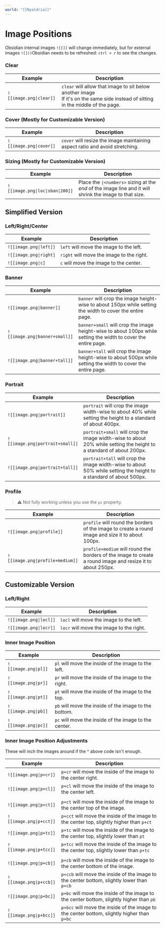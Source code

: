 ```yaml
---
world: "[[Nyaldria]]"
---
```

# Image Positions
Obsidian internal images `![[]]` will change immediately, but for external images `![]()`Obsidian needs to be refreshed: `ctrl + r` to see the changes.

### Clear

Example | Description |
---|---|
`![[image.png\|clear]]`| `clear` will allow that image to sit below another image<br>If it's on the same side instead of sitting in the middle of the page.

### Cover (Mostly for Customizable Version)

Example | Description |
---|---|
`![[image.png\|cover]]`| `cover` will resize the image maintaining aspect ratio and avoid stretching.

### Sizing (Mostly for Customizable Version)

Example | Description |
---|---|
`![[image.png\|loc\|sban\|200]]`| Place the `\|<numbers>` sizing at the *end* of the image line and it will shrink the image to that size.


## Simplified Version
### Left/Right/Center

Example | Description |
---|---|
`![[image.png\|left]]`| `left` will move the image to the left.
`![[image.png\|right]`| `right` will move the image to the right.
`![[image.png\|c]`| `c` will move the image to the center.


### Banner

Example | Description |
---|---|
`![[image.png\|banner]]`| `banner` will crop the image height-wise to about 150px while setting the width to cover the entire page.
`![[image.png\|banner+small]]`| `banner+small` will crop the image height-wise to about 100px while setting the width to cover the entire page.
`![[image.png\|banner+tall]]`| `banner+tall` will crop the image height-wise to about 500px while setting the width to cover the entire page.


### Portrait

Example | Description |
---|---|
`![[image.png\|portrait]]`| `portrait` will crop the image width-wise to about 40% while setting the height to a standard of about 400px.
`![[image.png\|portrait+small]]`| `portrait+small` will crop the image width-wise to about 20% while setting the height to a standard of about 200px.
`![[image.png\|portrait+tall]]`| `portrait+tall` will crop the image width-wise to about 50% while setting the height to a standard of about 500px.


### Profile
> ⚠ Not fully working unless you use the `pc` property.

Example | Description |
---|---|
`![[image.png\|profile]]`| `profile` will round the borders of the image to create a round image and size it to about 100px.
`![[image.png\|profile+medium]]`| `profile+medium` will round the borders of the image to create a round image and resize it to about 250px.


## Customizable Version
### Left/Right

Example | Description |
---|---|
`![[image.png\|locl]]`| `locl` will move the image to the left.
`![[image.png\|locr]]`| `locr` will move the image to the right.


### Inner Image Position

Example | Description |
---|---|
`![[image.png\|pl]]`| `pl` will move the inside of the image to the left.
`![[image.png\|pr]]`| `pr` will move the inside of the image to the right.
`![[image.png\|pt]]`| `pt` will move the inside of the image to the top.
`![[image.png\|pb]]`| `pb` will move the inside of the image to the bottom.
`![[image.png\|pc]]`| `pc` will move the inside of the image to the center.


### Inner Image Position Adjustments
These will inch the images around if the ^ above code isn't enough.

Example | Description |
---|---|
`![[image.png\|p+cr]]`| `p+cr` will move the inside of the image to the center right.
`![[image.png\|p+cl]]`| `p+cl` will move the inside of the image to the center left.
||
`![[image.png\|p+ct]]`| `p+ct` will move the inside of the image to the center top of the image.
`![[image.png\|p+cct]]`| `p+cct` will move the inside of the image to the center top, slightly higher than `p+ct`|
`![[image.png\|p+tc]]`| `p+tc` will move the inside of the image to the center top, slightly lower than `pt`|
`![[image.png\|p+tcc]]`| `p+tcc` will move the inside of the image to the center top, slightly lower than `p+tc`|
||
`![[image.png\|p+cb]]`| `p+cb` will move the inside of the image to the center bottom of the image.
`![[image.png\|p+ccb]]`| `p+ccb` will move the inside of the image to the center bottom, slightly lower than `p+cb`|
`![[image.png\|p+bc]]`| `p+bc` will move the inside of the image to the center bottom, slightly higher than `pb`|
`![[image.png\|p+bcc]]`| `p+bcc` will move the inside of the image to the center bottom, slightly higher than `p+bc`|
